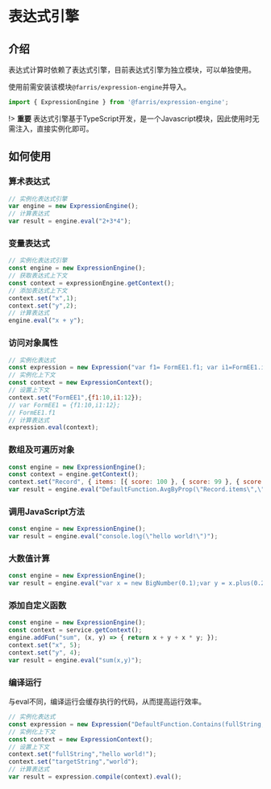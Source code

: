 # 表达式引擎

## 介绍

表达式计算时依赖了表达式引擎，目前表达式引擎为独立模块，可以单独使用。

使用前需安装该模块`@farris/expression-engine`并导入。

```javascript
import { ExpressionEngine } from '@farris/expression-engine';
```
!> **重要** 表达式引擎基于TypeScript开发，是一个Javascript模块，因此使用时无需注入，直接实例化即可。
## 如何使用

### 算术表达式

```javascript
// 实例化表达式引擎
var engine = new ExpressionEngine();
// 计算表达式
var result = engine.eval("2+3*4");
```

### 变量表达式

```javascript
// 实例化表达式引擎
const engine = new ExpressionEngine();
// 获取表达式上下文
const context = expressionEngine.getContext();
// 添加表达式上下文
context.set("x",1);
context.set("y",2);
// 计算表达式
engine.eval("x + y");
```

### 访问对象属性

```javascript
// 实例化表达式
const expression = new Expression("var f1= FormEE1.f1; var i1=FormEE1.i1;if(i1>10 && f1>10){var plus = new BigNumber(i1).plus(f1).toFixed(); return  plus;}else{return \"\";}");
// 实例化上下文
const context = new ExpressionContext();
// 设置上下文
context.set("FormEE1",{f1:10,i1:12});
// var FormEE1 = {f1:10,i1:12};
// FormEE1.f1
// 计算表达式
expression.eval(context);
```

### 数组及可遍历对象

```javascript
const engine = new ExpressionEngine();
const context = engine.getContext();
context.set("Record", { items: [{ score: 100 }, { score: 99 }, { score: 1 }, { score: 88 }, { score: 12 },{ score: 1 }] });
var result = engine.eval("DefaultFunction.AvgByProp(\"Record.items\",\"score\")");
```

### 调用JavaScript方法

```javascript
const engine = new ExpressionEngine();
var result = engine.eval("console.log(\"hello world!\")");
```

### 大数值计算

```javascript
const engine = new ExpressionEngine();
var result = engine.eval("var x = new BigNumber(0.1);var y = x.plus(0.2);BigNumber.isBigNumber(x)");
```

### 添加自定义函数

```javascript
const engine = new ExpressionEngine();
const context = service.getContext();
engine.addFun("sum", (x, y) => { return x + y + x * y; });
context.set("x", 5);
context.set("y", 4);
var result = engine.eval("sum(x,y)");
```

### 编译运行

与eval不同，编译运行会缓存执行的代码，从而提高运行效率。

```javascript
// 实例化表达式
const expression = new Expression("DefaultFunction.Contains(fullString,targetString)");
// 实例化上下文
const context = new ExpressionContext();
// 设置上下文
context.set("fullString","hello world!");
context.set("targetString","world");
// 计算表达式
var result = expression.compile(context).eval();
```

